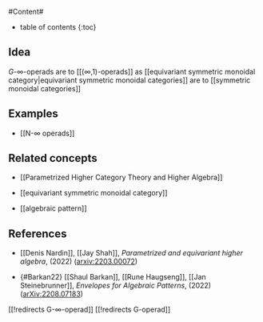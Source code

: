 

#Content#
* table of contents
{:toc}

## Idea

$G$-$\infty$-operads are to [[(∞,1)-operads]] as [[equivariant symmetric monoidal category|equivariant symmetric monoidal categories]] are to [[symmetric monoidal categories]]

## Examples

* [[N-∞ operads]]

## Related concepts

* [[Parametrized Higher Category Theory and Higher Algebra]]

* [[equivariant symmetric monoidal category]]

* [[algebraic pattern]]

## References

* [[Denis Nardin]], [[Jay Shah]], _Parametrized and equivariant higher algebra_, (2022) ([arxiv:2203.00072](https://arxiv.org/abs/2203.00072))

* {#Barkan22} [[Shaul Barkan]], [[Rune Haugseng]], [[Jan Steinebrunner]], _Envelopes for Algebraic Patterns_, (2022) ([arXiv:2208.07183](https://arxiv.org/abs/2208.07183))

[[!redirects G-∞-operad]]
[[!redirects G-operad]]